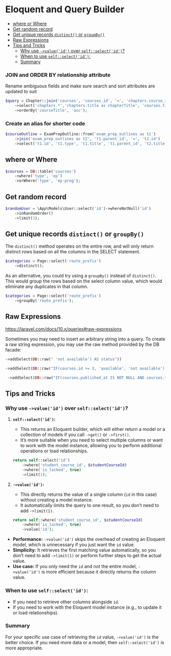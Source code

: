 # Eloquent and Query Builder

- [where or Where](#where-or-where)
- [Get random record](#get-random-record)
- [Get unique records `distinct()` or `groupBy()`](#get-unique-records-distinct-or-groupby)
- [Raw Expressions](#raw-expressions)
- [Tips and Tricks](#tips-and-tricks)
  - [Why use `->value('id')` over `self::select('id')`?](#why-use--valueid-over-selfselectid)
  - [When to use `self::select('id')`:](#when-to-use-selfselectid)
  - [Summary](#summary)



### JOIN and ORDER BY relationship attribute

Rename ambiguous fields and make sure search and sort attributes are updated to suit

```php +torchlight-php
$query = Chapter::join('courses', 'courses.id', '=', 'chapters.course_id')
    ->select('chapters.*','chapters.title as chapterTitle', 'courses.title as courseTitle')
    ->orderBy('courseTitle', 'asc');
```

### Create an alias for shorter code

```php +torchlight-php
$courseOutline = ExamPrepOutline::from('exam_prep_outlines as t1')
    ->join('exam_prep_outlines as t2', 't1.parent_id', '=', 't2.id')
    ->select('t1.id', 't1.type', 't1.title', 't1.parent_id', 't2.title AS parent_title');
```

## where or Where

```php +torchlight-php
$courses = DB::table('courses')
    ->where('type', 'ep')
    ->orWhere('type', 'ep-prog');
```

## Get random record

```php +torchlight-php
$randomUser = \App\Models\User::select('id')->whereNotNull('id')
    ->inRandomOrder()
    ->limit(1);
```

## Get unique records `distinct()` or `groupBy()`

The `distinct()` method operates on the entire row, and will only return distinct rows based on
all the columns in the SELECT statement.

```php +torchlight-php
$categories = Page::select('route_prefix')
    ->distinct();
```

As an alternative, you could try using a `groupBy()` instead of `distinct()`.  This would group
the rows based on the select column value, which would eliminate any duplicates in that column.

```php +torchlight-php
$categories = Page::select('route_prefix')
    ->groupBy('route_prefix');
```

## Raw Expressions

https://laravel.com/docs/10.x/queries#raw-expressions

Sometimes you may need to insert an arbitrary string into a query. To create a raw string
expression, you may use the raw method provided by the DB facade:

```php +torchlight-php
->addSelect(DB::raw(" 'not available') AS status"))
```

```php +torchlight-php
->addSelect(DB::raw("IF(courses.id >= 3, 'available', 'not available') AS status"))
```

```php +torchlight-php
 ->addSelect(DB::raw("IF(courses.published_at IS NOT NULL AND courses.tested_at IS NOT NULL, 'available', 'not available') AS status"))
```


## Tips and Tricks

### Why use `->value('id')` over `self::select('id')`?

1. **`self::select('id')`:**
   
   - This returns an Eloquent builder, which will either return a model or a collection of models if
     you call `->get()` or `->first()`. 
   - It’s more suitable when you need to select multiple columns or want to work with the model
     instance, allowing you to perform additional operations or load relationships.

    ```php +torchlight-php
    return self::select('id')
        ->where('student_course_id', $studentCourseId)
        ->where('is_locked', true)
        ->limit(1);
    ```

2. **`->value('id')`:**
   
   - This directly returns the value of a single column (`id` in this case) without creating a model instance.
   - It automatically limits the query to one result, so you don’t need to add `->limit(1)`.

    ```php +torchlight-php
    return self::where('student_course_id', $studentCourseId)
        ->where('is_locked', true)
        ->value('id');
    ```

- **Performance:** `->value('id')` skips the overhead of creating an Eloquent model, which is
  unnecessary if you just want the `id` value.
- **Simplicity:** It retrieves the first matching value automatically, so you don’t need to add
  `->limit(1)` or perform further steps to get the actual value.
- **Use case:** If you only need the `id` and not the entire model, `->value('id')` is more
  efficient because it directly returns the column value.

### When to use `self::select('id')`:
- If you need to retrieve other columns alongside `id`.
- If you need to work with the Eloquent model instance (e.g., to update it or load relationships).

### Summary
For your specific use case of retrieving the `id` value, `->value('id')` is the better choice. If
you need more data or a model, then `self::select('id')` is more appropriate.
